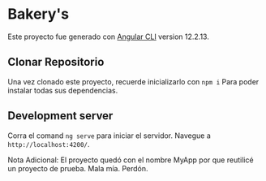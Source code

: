 # Bakery's

Este proyecto fue generado con [Angular CLI](https://github.com/angular/angular-cli) version 12.2.13.

## Clonar Repositorio

Una vez clonado este proyecto, recuerde inicializarlo con `npm i` Para poder instalar todas sus dependencias. 

## Development server

Corra el comand `ng serve` para iniciar el servidor. Navegue a `http://localhost:4200/`.

Nota Adicional: El proyecto quedó con el nombre MyApp por que reutilicé un proyecto de prueba. Mala mía. Perdón.

